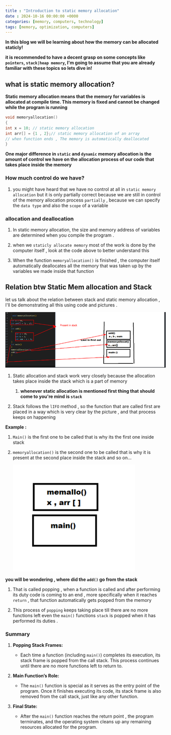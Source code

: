 ```yaml
---
title : "Introduction to static memory allocation"
date : 2024-10-16 00:00:00 +0000
categories: [memory, computers, technology]
tags: [memory, optimization, computers]
---
```


**In this blog we will be learning about how the memory can be allocated staticly!**


**it is recommended to have a decent grasp on some concepts like `pointers`, `stack|heap memory`, I'm going to assume that you are already familiar with these topics so lets dive in!**


## what is static memory allocation?

**Static memory allocation means that the memory for variables is allocated at compile time. This memory is fixed and cannot be changed while the program is running**

```c++
void memoryallocation()
{
int x = 10; // static memory allocation
int arr[] = {1 , 2};// static memory allocation of an array
// when function ends , The memory is automatically deallocated
}
```

**One major difference in `static` and `dynamic` memory allocation is the amount of control we have on the allocation process of our code that takes place inside the memory**


### How much control do we have?

1. you might have heard that we have no control at all in `static memory allocation` but it is only partially correct because we are still in control of the memory allocation process `partially` , because we can specify the `data type` and also the `scope` of a variable 


### allocation and deallocation
1. In static memory allocation, the size and memory address of variables are determined when you compile the program .

2. when we  `staticly allocate memory` most of the work is done by the computer itself , look at the code above to better understand this 

3. When the function `memoryallocation()` is finished , the computer itself automatically deallocates all the memory that was taken up by the variables we made inside that function


## Relation btw Static Mem allocation and Stack
let us talk about the relation between stack and static memory allocation , I'll be demonstrating all this using code and pictures .

![alt](https://raw.githubusercontent.com/NeoSoul01/NeoSoul01/refs/heads/main/relation.png)

1. Static allocation and stack work very closely because the allocation takes place inside the stack which is a part of memory 
	1. **whenever static allocation is mentioned first thing that should come to you're mind is `stack`**

2. Stack follows the `lIFO` method , so the function that are called first are placed in a way which is very clear by the picture , and that process keeps on happening 

**Example :**
1. `Main()` is the first one to be called that is why its the first one inside stack
2. `memoryallocation()` is the second one to be called that is why it is present at the second place inside the stack and so on...

    ![alt](https://raw.githubusercontent.com/NeoSoul01/NeoSoul01/refs/heads/main/example.png)

**you will be wondering , where did the `add()` go from the stack**

1. That is called popping , when a function is called and after performing its duty code is coming to an end , more specifically when it reaches `return` , that function automatically gets popped from the memory

2. This process of `popping` keeps taking place till there are no more functions left even the `main()` functions `stack` is popped when it has performed its duties . 


### Summary

1. **Popping Stack Frames:**
    
    - Each time a function (including `main()`) completes its execution, its stack frame is popped from the call stack. This process continues until there are no more functions left to return to.

2. **Main Function’s Role:**
    
    - The `main()` function is special as it serves as the entry point of the program. Once it finishes executing its code, its stack frame is also removed from the call stack, just like any other function.

3. **Final State:**
    
    - After the `main()` function reaches the return point , the program terminates, and the operating system cleans up any remaining resources allocated for the program.
